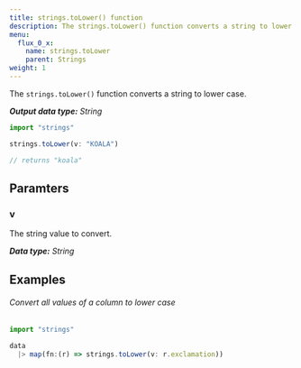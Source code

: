 ```yaml
---
title: strings.toLower() function
description: The strings.toLower() function converts a string to lower case.
menu:
  flux_0_x:
    name: strings.toLower
    parent: Strings
weight: 1
---
```


The `strings.toLower()` function converts a string to lower case.

_**Output data type:** String_

```js
import "strings"

strings.toLower(v: "KOALA")

// returns "koala"
```

## Paramters

### v
The string value to convert.

_**Data type:** String_

## Examples

###### Convert all values of a column to lower case
```js
import "strings"

data
  |> map(fn:(r) => strings.toLower(v: r.exclamation))
```
